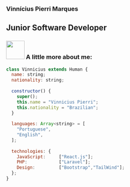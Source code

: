 ### Vinnícius Pierri Marques

## Junior Software Developer

<h3><img src="https://github.githubassets.com/images/icons/emoji/unicode/1f300.png" width="50" height="50"/> A little more about me: </h3>


``` React.js
class Vinnicius extends Human {
  name: string;
  nationality: string;
  
  constructor() {
    super();
    this.name = "Vinnicius Pierri";
    this.nationality = "Brazilian";
  }
  
  languages: Array<string> = [
    "Portuguese",
    "English",
  ];
  
  technologies: {
    JavaScript:     ["React.js"];
    PHP:            ["Laravel"];
    Design:         ["Bootstrap","TailWind"];
  };
}
```
